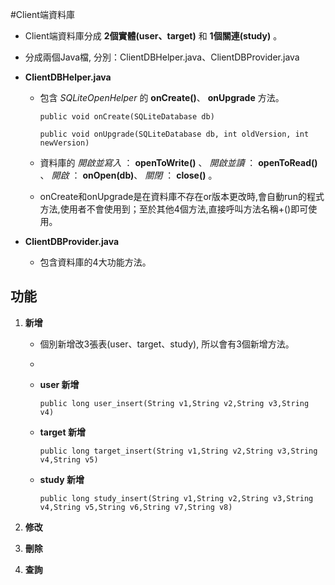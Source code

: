 #Client端資料庫

*   Client端資料庫分成 **2個實體(user、target)** 和 **1個關連(study)** 。
*   分成兩個Java檔, 分別：ClientDBHelper.java、ClientDBProvider.java
*   **ClientDBHelper.java**
    
    + 包含 _SQLiteOpenHelper_ 的 __onCreate()__、 __onUpgrade__ 方法。

        `public void onCreate(SQLiteDatabase db)`

        `public void onUpgrade(SQLiteDatabase db, int oldVersion, int newVersion)`


    + 資料庫的 *開啟並寫入* ： __openToWrite()__ 、 *開啟並讀* ： __openToRead()__ 、
    	      *開啟* ： __onOpen(db)__、  *關閉* ： __close()__ 。
    
    + onCreate和onUpgrade是在資料庫不存在or版本更改時,會自動run的程式方法,使用者不會使用到；至於其他4個方法,直接呼叫方法名稱+()即可使用。

*   **ClientDBProvider.java**
    
    + 包含資料庫的4大功能方法。
    
## 功能

1.  __新增__
    
    + 個別新增改3張表(user、target、study), 所以會有3個新增方法。
    + 
    + **user 新增** 
    
        `public long user_insert(String v1,String v2,String v3,String v4)`
    
    + **target 新增**
    
        `public long target_insert(String v1,String v2,String v3,String v4,String v5)`
    
    + **study 新增**
    
        `public long study_insert(String v1,String v2,String v3,String v4,String v5,String v6,String v7,String v8)`
    


2.  __修改__

3.  __刪除__

4.  __查詢__
